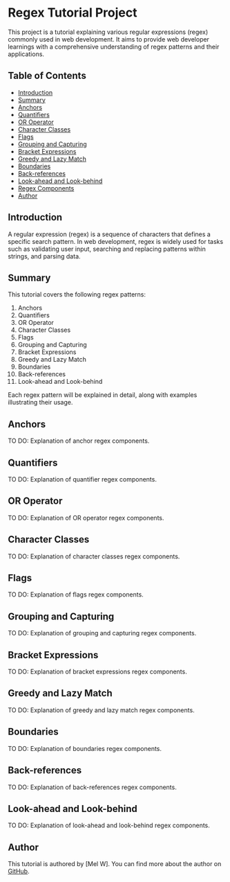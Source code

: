 # Regex Tutorial Project

This project is a tutorial explaining various regular expressions (regex) commonly used in web development. It aims to provide web developer learnings with a comprehensive understanding of regex patterns and their applications.

## Table of Contents

- [Introduction](#introduction)
- [Summary](#summary)
- [Anchors](#anchors)
- [Quantifiers](#quantifiers)
- [OR Operator](#or-operator)
- [Character Classes](#character-classes)
- [Flags](#flags)
- [Grouping and Capturing](#grouping-and-capturing)
- [Bracket Expressions](#bracket-expressions)
- [Greedy and Lazy Match](#greedy-and-lazy-match)
- [Boundaries](#boundaries)
- [Back-references](#back-references)
- [Look-ahead and Look-behind](#look-ahead-and-look-behind)
- [Regex Components](#regex-components)
- [Author](#author)

## Introduction

A regular expression (regex) is a sequence of characters that defines a specific search pattern. In web development, regex is widely used for tasks such as validating user input, searching and replacing patterns within strings, and parsing data.

## Summary

This tutorial covers the following regex patterns:

1. Anchors
2. Quantifiers
3. OR Operator
4. Character Classes
5. Flags
6. Grouping and Capturing
7. Bracket Expressions
8. Greedy and Lazy Match
9. Boundaries
10. Back-references
11. Look-ahead and Look-behind

Each regex pattern will be explained in detail, along with examples illustrating their usage.

## Anchors

TO DO: Explanation of anchor regex components.

## Quantifiers

TO DO: Explanation of quantifier regex components.

## OR Operator

TO DO: Explanation of OR operator regex components.

## Character Classes

TO DO: Explanation of character classes regex components.

## Flags

TO DO: Explanation of flags regex components.

## Grouping and Capturing

TO DO: Explanation of grouping and capturing regex components.

## Bracket Expressions

TO DO: Explanation of bracket expressions regex components.

## Greedy and Lazy Match

TO DO: Explanation of greedy and lazy match regex components.

## Boundaries

TO DO: Explanation of boundaries regex components.

## Back-references

TO DO: Explanation of back-references regex components.

## Look-ahead and Look-behind

TO DO: Explanation of look-ahead and look-behind regex components.


## Author

This tutorial is authored by [Mel W]. You can find more about the author on [GitHub](https://github.com/Mwrightvet).


